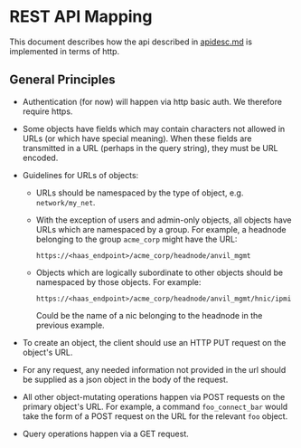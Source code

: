 # REST API Mapping

This document describes how the api described in [apidesc.md](apidesc.md) is
implemented in terms of http.

## General Principles

* Authentication (for now) will happen via http basic auth. We therefore
  require https.
* Some objects have fields which may contain characters not allowed in
  URLs (or which have special meaning). When these fields are
  transmitted in a URL (perhaps in the query string), they must be URL encoded.
* Guidelines for URLs of objects:
  * URLs should be namespaced by the type of object, e.g.
    `network/my_net`.
  * With the exception of users and admin-only objects, all objects have
    URLs which are namespaced by a group. For example, a headnode
    belonging to the group `acme_corp` might have the URL:

        https://<haas_endpoint>/acme_corp/headnode/anvil_mgmt

  * Objects which are logically subordinate to other objects should be
    namespaced by those objects. For example:

        https://<haas_endpoint>/acme_corp/headnode/anvil_mgmt/hnic/ipmi

    Could be the name of a nic belonging to the headnode in the previous
    example.

* To create an object, the client should use an HTTP PUT request on the
  object's URL.

* For any request, any needed information not provided in the url should
  be supplied as a json object in the body of the request.

* All other object-mutating operations happen via POST requests on the
  primary object's URL. For example, a command `foo_connect_bar` would
  take the form of a POST request on the URL for the relevant `foo`
  object.

* Query operations happen via a GET request.
